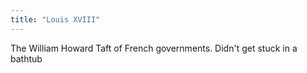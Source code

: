 ```yaml
---
title: "Louis XVIII"
---
```

The William Howard Taft of French governments. Didn't get stuck in a bathtub
